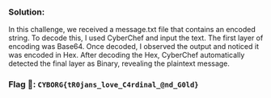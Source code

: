### **Solution:**
In this challenge, we received a message.txt file that contains an encoded string. To decode this, I used CyberChef and input the text. The first layer of encoding was Base64. Once decoded, I observed the output and noticed it was encoded in Hex. After decoding the Hex, CyberChef automatically detected the final layer as Binary, revealing the plaintext message. 
### **Flag 🚩:** `CYBORG{tR0jans_love_C4rdinal_@nd_G0ld}`
